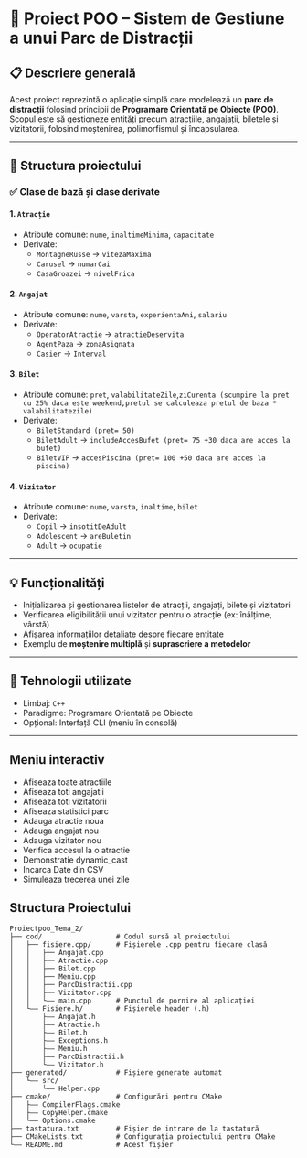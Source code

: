 # 🎢 Proiect POO – Sistem de Gestiune a unui Parc de Distracții

## 📋 Descriere generală

Acest proiect reprezintă o aplicație simplă care modelează un **parc de distracții** folosind principii de **Programare Orientată pe Obiecte (POO)**. Scopul este să gestioneze entități precum atracțiile, angajații, biletele și vizitatorii, folosind moștenirea, polimorfismul și încapsularea.

---

## 🧱 Structura proiectului

### ✅ Clase de bază și clase derivate

#### 1. `Atracție`
- Atribute comune: `nume`, `inaltimeMinima`, `capacitate`
- Derivate:
  - `MontagneRusse` → `vitezaMaxima`
  - `Carusel` → `numarCai`
  - `CasaGroazei` → `nivelFrica`

#### 2. `Angajat`
- Atribute comune: `nume`, `varsta`, `experientaAni`, `salariu`
- Derivate:
  - `OperatorAtracție` → `atractieDeservita`
  - `AgentPaza` → `zonaAsignata`
  - `Casier` → `Interval`

#### 3. `Bilet`
- Atribute comune: `pret`, `valabilitateZile`,`ziCurenta (scumpire la pret cu 25% daca este weekend,pretul se calculeaza pretul de baza * valabilitatezile)`
- Derivate:
  - `BiletStandard (pret= 50)`
  - `BiletAdult` → `includeAccesBufet (pret= 75 +30 daca are acces la bufet)`
  - `BiletVIP` → `accesPiscina (pret= 100 +50 daca are acces la piscina)`

#### 4. `Vizitator`
- Atribute comune: `nume`, `varsta`, `inaltime`, `bilet`
- Derivate:
  - `Copil` → `insotitDeAdult`
  - `Adolescent` → `areBuletin`
  - `Adult` → `ocupatie`

---

## 💡 Funcționalități

- Inițializarea și gestionarea listelor de atracții, angajați, bilete și vizitatori
- Verificarea eligibilității unui vizitator pentru o atracție (ex: înălțime, vârstă)
- Afișarea informațiilor detaliate despre fiecare entitate
- Exemplu de **moștenire multiplă** și **suprascriere a metodelor**

---

## 🚀 Tehnologii utilizate

- Limbaj: `C++` 
- Paradigme: Programare Orientată pe Obiecte
- Opțional: Interfață CLI (meniu în consolă)

---
## Meniu interactiv
 - Afiseaza toate atractiile
 - Afiseaza toti angajatii
 - Afiseaza toti vizitatorii
 - Afiseaza statistici parc
 - Adauga atractie noua
 - Adauga angajat nou
 - Adauga vizitator nou
 - Verifica accesul la o atractie
 - Demonstratie dynamic_cast
 - Incarca Date din CSV
 - Simuleaza trecerea unei zile


## Structura Proiectului

```text
Proiectpoo_Tema_2/
├── cod/                  # Codul sursă al proiectului
│   ├── fisiere.cpp/      # Fișierele .cpp pentru fiecare clasă
│   │   ├── Angajat.cpp
│   │   ├── Atractie.cpp
│   │   ├── Bilet.cpp
│   │   ├── Meniu.cpp
│   │   ├── ParcDistractii.cpp
│   │   ├── Vizitator.cpp
│   │   └—— main.cpp      # Punctul de pornire al aplicației
│   └—— Fisiere.h/        # Fișierele header (.h)
│       ├—— Angajat.h
│       ├—— Atractie.h
│       ├—— Bilet.h
│       ├—— Exceptions.h
│       ├—— Meniu.h
│       ├—— ParcDistractii.h
│       └—— Vizitator.h
├── generated/            # Fișiere generate automat
│   └—— src/
│       └—— Helper.cpp
├── cmake/                # Configurări pentru CMake
│   ├—— CompilerFlags.cmake
│   ├—— CopyHelper.cmake
│   └—— Options.cmake
├── tastatura.txt         # Fișier de intrare de la tastatură
├── CMakeLists.txt        # Configurația proiectului pentru CMake
└—— README.md             # Acest fișier
```
